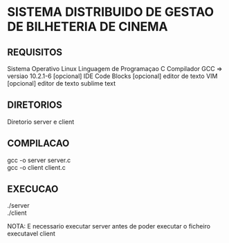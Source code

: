 # SISTEMA DISTRIBUIDO DE GESTAO DE BILHETERIA DE CINEMA

## REQUISITOS
Sistema Operativo Linux
Linguagem de Programaçao C
Compilador GCC => versiao 10.2.1-6
[opcional] IDE Code Blocks
[opcional] editor de texto VIM
[opcional] editor de texto sublime text

## DIRETORIOS
Diretorio server e client

## COMPILACAO
gcc -o server server.c  
gcc -o client client.c  

## EXECUCAO
./server  
./client  

NOTA: E necessario executar server antes de poder executar o ficheiro executavel client 
